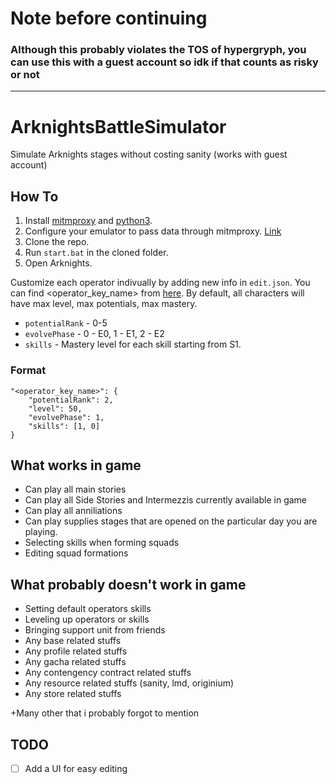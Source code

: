 # Note before continuing 

### Although this probably violates the TOS of hypergryph, you can use this with a guest account so idk if that counts as risky or not
____________

# ArknightsBattleSimulator
Simulate Arknights stages without costing sanity (works with guest account)

## How To

1. Install [mitmproxy](https://mitmproxy.org/) and [python3](https://www.python.org/downloads/).
2. Configure your emulator to pass data through mitmproxy. [Link](https://docs.mitmproxy.org/stable/overview-getting-started/)
3. Clone the repo.
4. Run `start.bat` in the cloned folder.
5. Open Arknights.

Customize each operator indivually by adding new info in `edit.json`. You can find <operator_key_name> from [here](https://raw.githubusercontent.com/Kengxxiao/ArknightsGameData/master/en_US/gamedata/excel/character_table.json). By default, all characters will have max level, max potentials, max mastery.

- `potentialRank` - 0-5
- `evolvePhase` - 0 - E0, 1 - E1, 2 - E2
- `skills` - Mastery level for each skill starting from S1.

### Format
```
"<operator_key_name>": {
    "potentialRank": 2,
    "level": 50, 
    "evolvePhase": 1,
    "skills": [1, 0]
}
```
## What works in game
- Can play all main stories
- Can play all Side Stories and Intermezzis currently available in game
- Can play all anniliations
- Can play supplies stages that are opened on the particular day you are playing.
- Selecting skills when forming squads
- Editing squad formations

## What probably doesn't work in game
- Setting default operators skills
- Leveling up operators or skills
- Bringing support unit from friends
- Any base related stuffs
- Any profile related stuffs
- Any gacha related stuffs
- Any contengency contract related stuffs
- Any resource related stuffs (sanity, lmd, originium)
- Any store related stuffs

+Many other that i probably forgot to mention




## TODO

- [ ] Add a UI for easy editing
